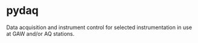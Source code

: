 # pydaq
Data acquisition and instrument control for selected instrumentation in use at GAW and/or AQ stations.
